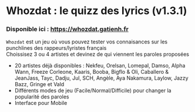 # Whozdat : le quizz des lyrics (v1.3.1)

### Disponible ici : https://whozdat.gatienh.fr

`Whozdat` est un jeu où vous pouvez tester vos connaisances sur les punchlines des rappeurs/lyristes français  
Choissisez 3 ou 4 artistes et devinez de qui viennent les paroles proposées

- 20 artistes déjà disponibles : Nekfeu, Orelsan, Lomepal, Damso, Alpha Wann, Freeze Corleone, Kaaris, Booba, Bigflo & Oli, Caballero & JeanJass, Tayc, Dadju, Jul, SCH, Angèle, Aya Nakamura, Laylow, Jazzy Bazz, Gringe et Vald
- Différents modes de jeu (Facile/Normal/Difficile) pour changer la popularité des paroles 
- Interface pour Mobile